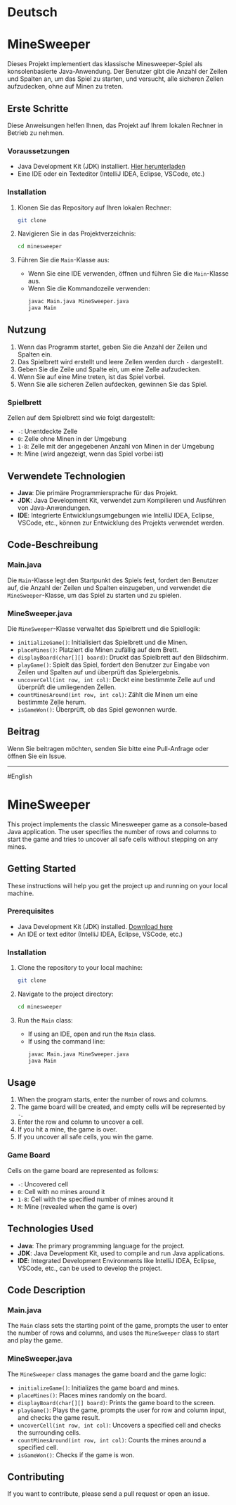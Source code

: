 # Deutsch
# MineSweeper

Dieses Projekt implementiert das klassische Minesweeper-Spiel als konsolenbasierte Java-Anwendung. Der Benutzer gibt die Anzahl der Zeilen und Spalten an, um das Spiel zu starten, und versucht, alle sicheren Zellen aufzudecken, ohne auf Minen zu treten.

## Erste Schritte

Diese Anweisungen helfen Ihnen, das Projekt auf Ihrem lokalen Rechner in Betrieb zu nehmen.

### Voraussetzungen

- Java Development Kit (JDK) installiert. [Hier herunterladen](https://www.oracle.com/java/technologies/javase-jdk11-downloads.html)
- Eine IDE oder ein Texteditor (IntelliJ IDEA, Eclipse, VSCode, etc.)

### Installation

1. Klonen Sie das Repository auf Ihren lokalen Rechner:
    ```bash
    git clone
    ```

2. Navigieren Sie in das Projektverzeichnis:
    ```bash
    cd minesweeper
    ```

3. Führen Sie die `Main`-Klasse aus:
    - Wenn Sie eine IDE verwenden, öffnen und führen Sie die `Main`-Klasse aus.
    - Wenn Sie die Kommandozeile verwenden:
      ```bash
      javac Main.java MineSweeper.java
      java Main
      ```

## Nutzung

1. Wenn das Programm startet, geben Sie die Anzahl der Zeilen und Spalten ein.
2. Das Spielbrett wird erstellt und leere Zellen werden durch `-` dargestellt.
3. Geben Sie die Zeile und Spalte ein, um eine Zelle aufzudecken.
4. Wenn Sie auf eine Mine treten, ist das Spiel vorbei.
5. Wenn Sie alle sicheren Zellen aufdecken, gewinnen Sie das Spiel.

### Spielbrett

Zellen auf dem Spielbrett sind wie folgt dargestellt:
- `-`: Unentdeckte Zelle
- `0`: Zelle ohne Minen in der Umgebung
- `1-8`: Zelle mit der angegebenen Anzahl von Minen in der Umgebung
- `M`: Mine (wird angezeigt, wenn das Spiel vorbei ist)

## Verwendete Technologien

- **Java**: Die primäre Programmiersprache für das Projekt.
- **JDK**: Java Development Kit, verwendet zum Kompilieren und Ausführen von Java-Anwendungen.
- **IDE**: Integrierte Entwicklungsumgebungen wie IntelliJ IDEA, Eclipse, VSCode, etc., können zur Entwicklung des Projekts verwendet werden.

## Code-Beschreibung

### Main.java

Die `Main`-Klasse legt den Startpunkt des Spiels fest, fordert den Benutzer auf, die Anzahl der Zeilen und Spalten einzugeben, und verwendet die `MineSweeper`-Klasse, um das Spiel zu starten und zu spielen.

### MineSweeper.java

Die `MineSweeper`-Klasse verwaltet das Spielbrett und die Spiellogik:

- `initializeGame()`: Initialisiert das Spielbrett und die Minen.
- `placeMines()`: Platziert die Minen zufällig auf dem Brett.
- `displayBoard(char[][] board)`: Druckt das Spielbrett auf den Bildschirm.
- `playGame()`: Spielt das Spiel, fordert den Benutzer zur Eingabe von Zeilen und Spalten auf und überprüft das Spielergebnis.
- `uncoverCell(int row, int col)`: Deckt eine bestimmte Zelle auf und überprüft die umliegenden Zellen.
- `countMinesAround(int row, int col)`: Zählt die Minen um eine bestimmte Zelle herum.
- `isGameWon()`: Überprüft, ob das Spiel gewonnen wurde.

## Beitrag

Wenn Sie beitragen möchten, senden Sie bitte eine Pull-Anfrage oder öffnen Sie ein Issue.

-----------------------------------------------------------------------------------------------

#English
# MineSweeper

This project implements the classic Minesweeper game as a console-based Java application. The user specifies the number of rows and columns to start the game and tries to uncover all safe cells without stepping on any mines.

## Getting Started

These instructions will help you get the project up and running on your local machine.

### Prerequisites

- Java Development Kit (JDK) installed. [Download here](https://www.oracle.com/java/technologies/javase-jdk11-downloads.html)
- An IDE or text editor (IntelliJ IDEA, Eclipse, VSCode, etc.)

### Installation

1. Clone the repository to your local machine:
    ```bash
    git clone
    ```

2. Navigate to the project directory:
    ```bash
    cd minesweeper
    ```

3. Run the `Main` class:
    - If using an IDE, open and run the `Main` class.
    - If using the command line:
      ```bash
      javac Main.java MineSweeper.java
      java Main
      ```

## Usage

1. When the program starts, enter the number of rows and columns.
2. The game board will be created, and empty cells will be represented by `-`.
3. Enter the row and column to uncover a cell.
4. If you hit a mine, the game is over.
5. If you uncover all safe cells, you win the game.

### Game Board

Cells on the game board are represented as follows:
- `-`: Uncovered cell
- `0`: Cell with no mines around it
- `1-8`: Cell with the specified number of mines around it
- `M`: Mine (revealed when the game is over)

## Technologies Used

- **Java**: The primary programming language for the project.
- **JDK**: Java Development Kit, used to compile and run Java applications.
- **IDE**: Integrated Development Environments like IntelliJ IDEA, Eclipse, VSCode, etc., can be used to develop the project.

## Code Description

### Main.java

The `Main` class sets the starting point of the game, prompts the user to enter the number of rows and columns, and uses the `MineSweeper` class to start and play the game.

### MineSweeper.java

The `MineSweeper` class manages the game board and the game logic:

- `initializeGame()`: Initializes the game board and mines.
- `placeMines()`: Places mines randomly on the board.
- `displayBoard(char[][] board)`: Prints the game board to the screen.
- `playGame()`: Plays the game, prompts the user for row and column input, and checks the game result.
- `uncoverCell(int row, int col)`: Uncovers a specified cell and checks the surrounding cells.
- `countMinesAround(int row, int col)`: Counts the mines around a specified cell.
- `isGameWon()`: Checks if the game is won.

## Contributing

If you want to contribute, please send a pull request or open an issue.
